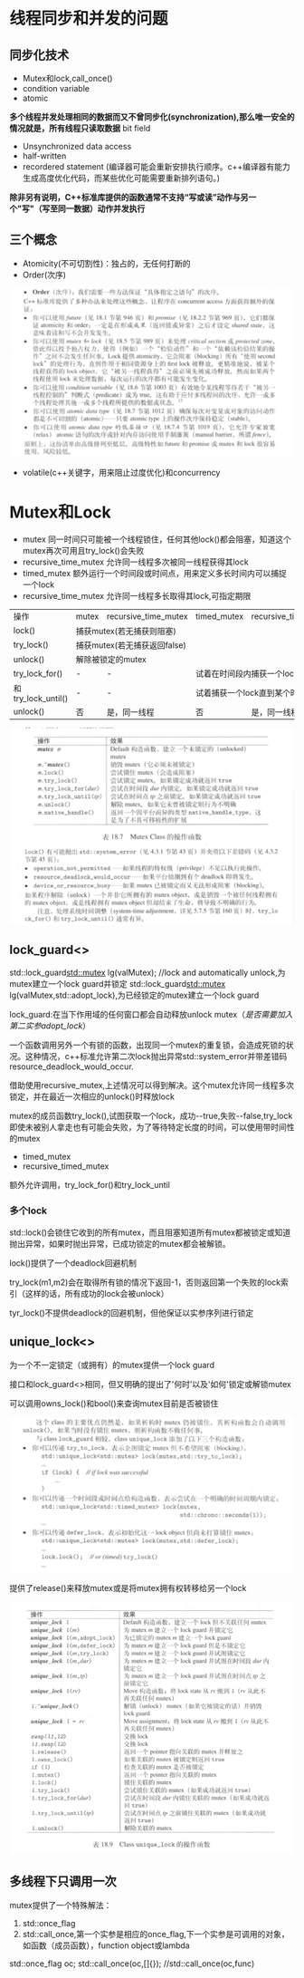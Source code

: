 # 线程同步和并发的问题

## 同步化技术

+ Mutex和lock,call_once()
+ condition variable
+ atomic

**多个线程并发处理相同的数据而又不曾同步化(synchronization),那么唯一安全的情况就是，所有线程只读取数据** bit field

+ Unsynchronized data access
+ half-written
+ recordered statement (编译器可能会重新安排执行顺序。c++编译器有能力生成高度优化代码，而某些优化可能需要重新排列语句。)

**除非另有说明，C++标准库提供的函数通常不支持“写或读”动作与另一个"写"（写至同一数据）动作并发执行**

## 三个概念

+ Atomicity(不可切割性)：独占的，无任何打断的
+ Order(次序)

![](Order.png)

+ volatile(c++关键字，用来阻止过度优化)和concurrency

# Mutex和Lock

+ mutex 同一时间只可能被一个线程锁住，任何其他lock()都会阻塞，知道这个mutex再次可用且try_lock()会失败
+ recursive_time_mutex 允许同一线程多次被同一线程获得其lock
+ timed_mutex 额外运行一个时间段或时间点，用来定义多长时间内可以捕捉一个lock
+ recursive_time_mutex 允许同一线程多长取得其lock,可指定期限
<table>
 <tr>
  <td>操作</td>
  <td>mutex</td>
  <td>recursive_time_mutex</td>
  <td>timed_mutex</td>
  <td>recursive_timed_mutex</td>
 </tr>
 <tr>
   <td>lock()</td>
   <td colspan='4'>捕获mutex(若无捕获则阻塞) </td>
 </tr>
 <tr>
   <td>try_lock()</td>
   <td colspan='4'>捕获mutex(若无捕获返回false) </td>
 </tr>
 <tr>
   <td>unlock()</td>
   <td colspan='4'>解除被锁定的mutex </td>
 </tr>
 <tr>
   <td>try_lock_for()</td>
   <td>-</td>
   <td>-</td>
   <td colspan='2'>试着在时间段内捕获一个lock </td>
 </tr>
 <tr>
   <td>和try_lock_until()</td>
   <td>-</td>
   <td>-</td>
   <td colspan='2'>试着捕获一个lock直到某个时间点</td>
 </tr>
 <tr>
   <td>unlock()</td>
   <td>否</td>
   <td>是，同一线程</td>
   <td>否</td>
   <td>是，同一线程</td>
 </tr>
</table>

![](mutex_op.png)


<!--
|操作|mutex|recursive_time_mutex|timed_mutex|recursive_timed_mutex|
|:--|:--|:--|:--|:--| -->

## lock_guard<>



std::lock_guard<std::mutex> lg(valMutex); //lock and automatically unlock,为mutex建立一个lock guard并锁定
std::lock_guard<std::mutex> lg(valMutex,std::adopt_lock),为已经锁定的mutex建立一个lock guard

lock_guard:在当下作用域的任何窗口都会自动释放unlock mutex（*是否需要加入第二实参adopt_lock*）

一个函数调用另外一个有锁的函数，出现同一个mutex的重复锁，会造成死锁的状况。这种情况，c++标准允许第二次lock抛出异常std::system_error并带差错码resource_deadlock_would_occur.

借助使用recursive_mutex,上述情况可以得到解决。这个mutex允许同一线程多次锁定，并在最近一次相应的unlock()时释放lock


mutex的成员函数try_lock(),试图获取一个lock，成功--true,失败--false,try_lock即使未被别人拿走也有可能会失败，为了等待特定长度的时间，可以使用带时间性的mutex

+ timed_mutex
+ recursive_timed_mutex

额外允许调用，try_lock_for()和try_lock_until

### 多个lock

std::lock()会锁住它收到的所有mutex，而且阻塞知道所有mutex都被锁定或知道抛出异常，如果时抛出异常，已成功锁定的mutex都会被解锁。

lock()提供了一个deadlock回避机制

try_lock(m1,m2)会在取得所有锁的情况下返回-1，否则返回第一个失败的lock索引（这样的话，所有成功的lock会被unlock）

tyr_lock()不提供deadlock的回避机制，但他保证以实参序列进行锁定

## unique_lock<>

为一个不一定锁定（或拥有）的mutex提供一个lock guard

接口和lock_guard<>相同，但又明确的提出了'何时'以及'如何'锁定或解锁mutex

可以调用owns_lock()和bool()来查询mutex目前是否被锁住

![](unique_lock.png)

提供了release()来释放mutex或是将mutex拥有权转移给另一个lock

![](unique_lock_op.png)


## 多线程下只调用一次
mutex提供了一个特殊解法：
1. std::once_flag
2. std::call_once,第一个实参是相应的once_flag,下一个实参是可调用的对象，如函数（成员函数），function object或lambda

std::once_flag oc;
std::call_once(oc,[]{}); //std::call_once(oc,func)
